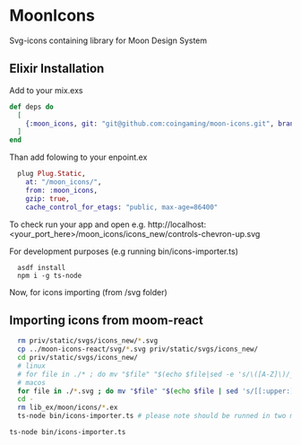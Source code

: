 # MoonIcons

Svg-icons containing library for Moon Design System

## Elixir Installation

Add to your mix.exs

```elixir
def deps do
  [
    {:moon_icons, git: "git@github.com:coingaming/moon-icons.git", branch: "main"}
  ]
end
```

Than add folowing to your enpoint.ex

```elixir
  plug Plug.Static,
    at: "/moon_icons/",
    from: :moon_icons,
    gzip: true,
    cache_control_for_etags: "public, max-age=86400"
```

 To check run your app and open e.g. http://localhost:<your_port_here>/moon_icons/icons_new/controls-chevron-up.svg

For development purposes (e.g running bin/icons-importer.ts)

```
  asdf install
  npm i -g ts-node
```

Now, for icons importing (from /svg folder) 

## Importing icons from moom-react
```bash
  rm priv/static/svgs/icons_new/*.svg
  cp ../moon-icons-react/svg/*.svg priv/static/svgs/icons_new/
  cd priv/static/svgs/icons_new/
  # linux
  # for file in ./* ; do mv "$file" "$(echo $file|sed -e 's/\([A-Z]\)/_\L\1/g' -e 's/^.\/_//')" ; done
  # macos
  for file in ./*.svg ; do mv "$file" "$(echo $file | sed 's/[[:upper:]]/-&/g;s/^-//' | tr '[:upper:]' '[:lower:]' | sed -e 's/^.\/-//')" ; done
  cd -
  rm lib_ex/moon/icons/*.ex
  ts-node bin/icons-importer.ts # please note should be runned in two modes
```

`ts-node bin/icons-importer.ts`
